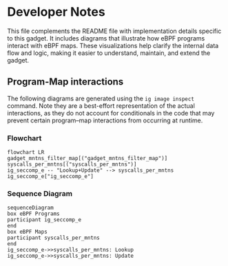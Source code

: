 # Developer Notes

This file complements the README file with implementation details specific to this gadget. It includes diagrams that illustrate how eBPF programs interact with eBPF maps. These visualizations help clarify the internal data flow and logic, making it easier to understand, maintain, and extend the gadget.

## Program-Map interactions

The following diagrams are generated using the `ig image inspect` command. Note they are a best-effort representation of the actual interactions, as they do not account for conditionals in the code that may prevent certain program–map interactions from occurring at runtime.

### Flowchart

```mermaid
flowchart LR
gadget_mntns_filter_map[("gadget_mntns_filter_map")]
syscalls_per_mntns[("syscalls_per_mntns")]
ig_seccomp_e -- "Lookup+Update" --> syscalls_per_mntns
ig_seccomp_e["ig_seccomp_e"]
```

### Sequence Diagram

```mermaid
sequenceDiagram
box eBPF Programs
participant ig_seccomp_e
end
box eBPF Maps
participant syscalls_per_mntns
end
ig_seccomp_e->>syscalls_per_mntns: Lookup
ig_seccomp_e->>syscalls_per_mntns: Update
```
